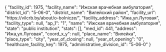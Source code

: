 {
    "facility_id": 1975,
    "facility_name": "Ижская врачебная амбулатория",
    "district_id": "5-06-0",
    "district_name": "Вилейский район",
    "facility_url": "https:\/\/vilcrb.by\/about\/o-bolnicze\/",
    "facility_address": "Ижа,ул.Луговая",
    "facility_type": null,
    "ap_1": "1",
    "name": "Ижская врачебная амбулатория",
    "state": "public institution",
    "stats": [],
    "med_id": 441,
    "address": "Ижа,ул.Луговая",
    "coord_x_y": null,
    "place_name": "Вилейка",
    "place_type": "city",
    "year_of_closing": null,
    "year_of_opening": "0",
    "healthcare_facility_key": 1975,
    "administrative_division_id": "5-06-0"
}